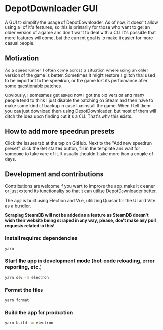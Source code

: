 # DepotDownloader GUI

A GUI to simplify the usage of [DepotDownloader](https://github.com/SteamRE/DepotDownloader). As of now, it doesn't allow using all of it's features, so this is primarily for those who want to get an older version of a game and don't want to deal with a CLI. It's possible that more features will come, but the current goal is to make it easier for more casual people.

## Motivation

As a speedrunner, I often come across a situation where using an older version of the game is better. Sometimes it might restore a glitch that used to be important to the speedrun, or the game lost its performance after some questionable patches.

Obviously, I sometimes get asked how I got the old version and many people tend to think I just disable the patching on Steam and then have to make some kind of backup in case I uninstall the game. When I tell them you can just download them using DepotDownloader, but most of them will ditch the idea upon finding out it's a CLI. That's why this exists.

## How to add more speedrun presets

Click the Issues tab at the top on GitHub. Next to the "Add new speedrun preset", click the Get started button, fill in the template and wait for someone to take care of it. It usually shouldn't take more than a couple of days.

## Development and contributions

Contributions are welcome if you want to improve the app, make it cleaner or just extend its functionality so that it can utilize DepotDownloader better.

The app is built using Electron and Vue, utilizing Quasar for the UI and Vite as a bundler.

**Scraping SteamDB will not be added as a feature as SteamDB doesn't wish their website being scraped in any way, please, don't make any pull requests related to this!**

### Install required dependencies

```bash
yarn
```

### Start the app in development mode (hot-code reloading, error reporting, etc.)

```bash
yarn dev -m electron
```

### Format the files

```bash
yarn format
```

### Build the app for production

```bash
yarn build -m electron
```
